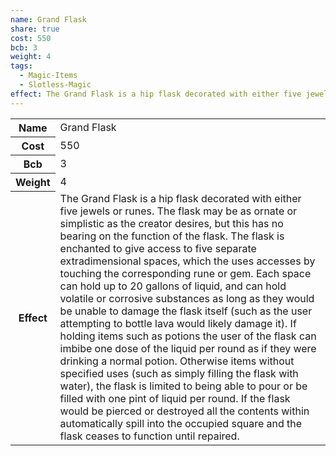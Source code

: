 ```yaml
---
name: Grand Flask
share: true
cost: 550
bcb: 3
weight: 4
tags:
  - Magic-Items
  - Slotless-Magic
effect: The Grand Flask is a hip flask decorated with either five jewels or runes. The flask may be as ornate or simplistic as the creator desires, but this has no bearing on the function of the flask. The flask is enchanted to give access to five separate extradimensional spaces, which the uses accesses by touching the corresponding rune or gem. Each space can hold up to 20 gallons of liquid, and can hold volatile or corrosive substances as long as they would be unable to damage the flask itself (such as the user attempting to bottle lava would likely damage it).  If holding items such as potions the user of the flask can imbibe one dose of the liquid per round as if they were drinking a normal potion. Otherwise items without specified uses (such as simply filling the flask with water), the flask is limited to being able to pour or be filled with one pint of liquid per round.  If the flask would be pierced or destroyed all the contents within automatically spill into the occupied square and the flask ceases to function until repaired.
---
```


<p><span style="overflow-x: auto;"><table><tbody><tr><th>Name</th><td>Grand Flask</td></tr><tr><th>Cost</th><td>550</td></tr><tr><th>Bcb</th><td>3</td></tr><tr><th>Weight</th><td>4</td></tr><tr><th>Effect</th><td>The Grand Flask is a hip flask decorated with either five jewels or runes. The flask may be as ornate or simplistic as the creator desires, but this has no bearing on the function of the flask. The flask is enchanted to give access to five separate extradimensional spaces, which the uses accesses by touching the corresponding rune or gem. Each space can hold up to 20 gallons of liquid, and can hold volatile or corrosive substances as long as they would be unable to damage the flask itself (such as the user attempting to bottle lava would likely damage it).  If holding items such as potions the user of the flask can imbibe one dose of the liquid per round as if they were drinking a normal potion. Otherwise items without specified uses (such as simply filling the flask with water), the flask is limited to being able to pour or be filled with one pint of liquid per round.  If the flask would be pierced or destroyed all the contents within automatically spill into the occupied square and the flask ceases to function until repaired.</td></tr></tbody></table></span></p>